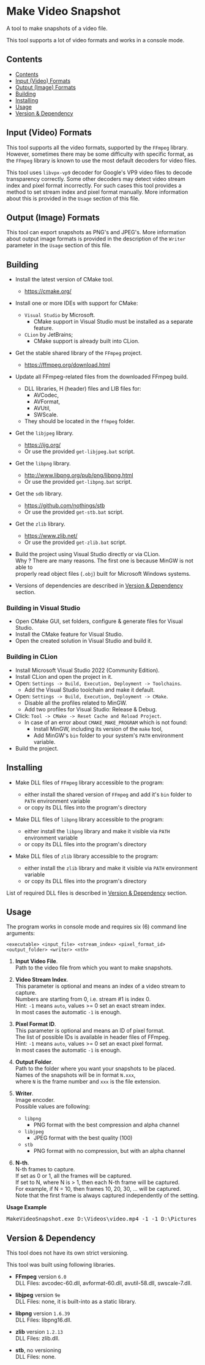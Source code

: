 # Make Video Snapshot

A tool to make snapshots of a video file.

This tool supports a lot of video formats and works in a console mode.

## <a name="section_0">Contents</a>

- [Contents](#section_0)
- [Input (Video) Formats](#section_1)
- [Output (Image) Formats](#section_2)
- [Building](#section_3)
- [Installing](#section_4)
- [Usage](#section_5)
- [Version & Dependency](#section_6)

## <a name="section_1">Input (Video) Formats</a>

This tool supports all the video formats, supported by the `FFmpeg` library.
However, sometimes there may be some difficulty with specific format, as the
`FFmpeg` library is known to use the most default decoders for video files.

This tool uses `libvpx-vp9` decoder for Google's VP9 video files to decode
transparency correctly. Some other decoders may detect video stream index and
pixel format incorrectly. For such cases this tool provides a method to set
stream index and pixel format manually. More information about this is
provided in the `Usage` section of this file.

## <a name="section_2">Output (Image) Formats</a>

This tool can export snapshots as PNG's and JPEG's. More information about
output image formats is provided in the description of the `Writer` parameter
in the `Usage` section of this file.

## <a name="section_3">Building</a>

* Install the latest version of CMake tool.
    * https://cmake.org/


* Install one or more IDEs with support for CMake:
    * `Visual Studio` by Microsoft.
        * CMake support in Visual Studio must be installed as a separate feature.
    * `CLion` by JetBrains;
        * CMake support is already built into CLion.


* Get the stable shared library of the `FFmpeg` project.
    * https://ffmpeg.org/download.html


* Update all FFmpeg-related files from the downloaded FFmpeg build.
    * DLL libraries, H (header) files and LIB files for:
        * AVCodec,
        * AVFormat,
        * AVUtil,
        * SWScale.
    * They should be located in the `ffmpeg` folder.


* Get the `libjpeg` library.
    * https://ijg.org/
    * Or use the provided `get-libjpeg.bat` script.


* Get the `libpng` library.
    * http://www.libpng.org/pub/png/libpng.html
    * Or use the provided `get-libpng.bat` script.


* Get the `sdb` library.
    * https://github.com/nothings/stb
    * Or use the provided `get-stb.bat` script.


* Get the `zlib` library.
    * https://www.zlib.net/
    * Or use the provided `get-zlib.bat` script.


* Build the project using Visual Studio directly or via CLion.  
  Why ? There are many reasons. The first one is because MinGW is not able to  
  properly read object files (`.obj`) built for Microsoft Windows systems.


* Versions of dependencies are described in [Version & Dependency](#section_6) section.

### Building in Visual Studio

* Open CMake GUI, set folders, configure & generate files for Visual Studio.
* Install the CMake feature for Visual Studio.
* Open the created solution in Visual Studio and build it.

### Building in CLion

* Install Microsoft Visual Studio 2022 (Community Edition).
* Install CLion and open the project in it.
* Open: `Settings -> Build, Execution, Deployment -> Toolchains`.
    * Add the Visual Studio toolchain and make it default.
* Open: `Settings -> Build, Execution, Deployment -> CMake`.
    * Disable all the profiles related to MinGW.
    * Add two profiles for Visual Studio: Release & Debug.
* Click: `Tool -> CMake -> Reset Cache and Reload Project`.
    * In case of an error about `CMAKE_MAKE_PROGRAM` which is not found:
        * Install MinGW, including its version of the `make` tool,
        * Add MinGW's `bin` folder to your system's `PATH` environment variable.
* Build the project.

## <a name="section_4">Installing</a>

* Make DLL files of `FFmpeg` library accessible to the program:
    * either install the shared version of `FFmpeg` and add
      it's `bin` folder to `PATH` environment variable
    * or copy its DLL files into the program's directory


* Make DLL files of `libpng` library accessible to the program:
    * either install the `libpng` library and make it visible
      via `PATH` environment variable
    * or copy its DLL files into the program's directory


* Make DLL files of `zlib` library accessible to the program:
    * either install the `zlib` library and make it visible
      via `PATH` environment variable
    * or copy its DLL files into the program's directory

List of required DLL files is described in [Version & Dependency](#section_6) section.

## <a name="section_5">Usage</a>

The program works in console mode and requires six (6) command line arguments:

`<executable> <input_file> <stream_index> <pixel_format_id> <output_folder> <writer> <nth>`

1. **Input Video File**.  
   Path to the video file from which you want to make snapshots.


2. **Video Stream Index**.  
   This parameter is optional and means an index of a video stream to capture.  
   Numbers are starting from 0, i.e. stream #1 is index 0.  
   Hint: `-1` means `auto`, values >= 0 set an exact stream index.  
   In most cases the automatic `-1` is enough.


3. **Pixel Format ID**.  
   This parameter is optional and means an ID of pixel format.  
   The list of possible IDs is available in header files of FFmpeg.  
   Hint: `-1` means `auto`, values >= 0 set an exact pixel format.  
   In most cases the automatic `-1` is enough.


4. **Output Folder**.  
   Path to the folder where you want your snapshots to be placed.  
   Names of the snapshots will be in format `N.xxx`,  
   where `N` is the frame number and `xxx` is the file extension.


5. **Writer**.  
   Image encoder.  
   Possible values are following:
    * `libpng`
        * PNG format with the best compression and alpha channel
    * `libjpeg`
        * JPEG format with the best quality (100)
    * `stb`
        * PNG format with no compression, but with an alpha channel


6. **N-th**.  
   N-th frames to capture.  
   If set as 0 or 1, all the frames will be captured.  
   If set to N, where N is > 1, then each N-th frame will be captured.  
   For example, if N = 10, then frames 10, 20, 30, ... will be captured.  
   Note that the first frame is always captured independently of the setting.

**Usage Example**
<pre>MakeVideoSnapshot.exe D:\Videos\video.mp4 -1 -1 D:\Pictures libpng 10</pre>

## <a name="section_6">Version & Dependency</a>

This tool does not have its own strict versioning.

This tool was built using following libraries.

* **FFmpeg** version `6.0`  
  DLL Files: avcodec-60.dll, avformat-60.dll, avutil-58.dll, swscale-7.dll.


* **libjpeg** version `9e`  
  DLL Files: none, it is built-into as a static library.


* **libpng** version `1.6.39`  
  DLL Files: libpng16.dll.


* **zlib** version `1.2.13`  
  DLL Files: zlib.dll.


* **stb**, no versioning  
  DLL Files: none.
